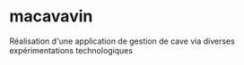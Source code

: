 # macavavin
Réalisation d'une application de gestion de cave via diverses expérimentations technologiques
